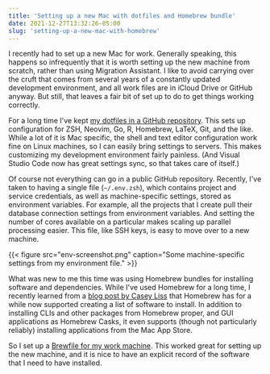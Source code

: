 ```yaml
---
title: 'Setting up a new Mac with dotfiles and Homebrew bundle'
date: 2021-12-27T13:32:26-05:00
slug: 'setting-up-a-new-mac-with-homebrew'
---
```


I recently had to set up a new Mac for work. Generally speaking, this happens so infrequently that it is worth setting up the new machine from scratch, rather than using Migration Assistant. I like to avoid carrying over the cruft that comes from several years of a constantly updated development environment, and all work files are in iCloud Drive or GitHub anyway. But still, that leaves a fair bit of set up to do to get things working correctly.

For a long time I've kept [my dotfiles in a GitHub repository](https://github.com/lmullen/dotfiles). This sets up configuration for ZSH, Neovim, Go, R, Homebrew, LaTeX, Git, and the like. While a lot of it is Mac specific, the shell and text editor configuration work fine on Linux machines, so I can easily bring settings to servers. This makes customizing my development environment fairly painless. (And Visual Studio Code now has great settings sync, so that takes care of itself.)

Of course not everything can go in a public GitHub repository. Recently, I've taken to having a single file (`~/.env.zsh`), which contains project and service credentials, as well as machine-specific settings, stored as environment variables. For example, all the projects that I create pull their database connection settings from environment variables. And setting the number of cores available on a particular makes scaling up parallel processing easier. This file, like SSH keys, is easy to move over to a new machine.

{{< figure src="env-screenshot.png" caption="Some machine-specific settings from my environment file." >}}

What was new to me this time was using Homebrew bundles for installing software and dependencies. While I've used Homebrew for a long time, I recently learned from a [blog post by Casey Liss](https://www.caseyliss.com/2019/10/8/brew-bundle) that Homebrew has for a while now supported creating a list of software to install. In addition to installing CLIs and other packages from Homebrew proper, and GUI applications as Homebrew Casks, it even supports (though not particularly reliably) installing applications from the Mac App Store.

So I set up a [Brewfile for my work machine](https://github.com/lmullen/dotfiles/blob/main/homebrew/Schaff.Brewfile). This worked great for setting up the new machine, and it is nice to have an explicit record of the software that I need to have installed.
